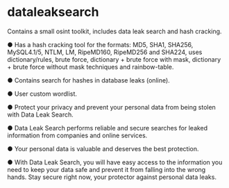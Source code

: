 # dataleaksearch
Contains a small osint toolkit, includes data leak search and hash cracking.

● Has a hash cracking tool for the formats: MD5, SHA1, SHA256, MySQL4.1/5, NTLM, LM, RipeMD160, RipeMD256 and SHA224, uses dictionary/rules, brute force, dictionary + brute force with mask, dictionary + brute force without mask techniques and rainbow-table.

● Contains search for hashes in database leaks (online).

● User custom wordlist.

● Protect your privacy and prevent your personal data from being stolen with Data Leak Search.

● Data Leak Search performs reliable and secure searches for leaked information from companies and online services.

● Your personal data is valuable and deserves the best protection.

● With Data Leak Search, you will have easy access to the information you need to keep your data safe and prevent it from falling into the wrong hands. Stay secure right now, your protector against personal data leaks.
